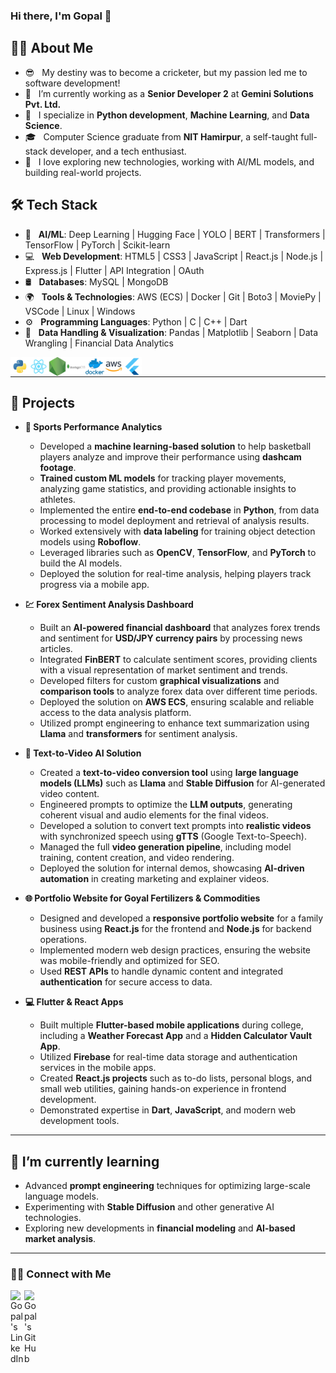 ### Hi there, I'm Gopal 👋

<h2> 👩‍💻 About Me </h2>

- 😎 &nbsp; My destiny was to become a cricketer, but my passion led me to software development!
- 🤩 &nbsp; I’m currently working as a **Senior Developer 2** at **Gemini Solutions Pvt. Ltd.**
- 🧠 &nbsp; I specialize in **Python development**, **Machine Learning**, and **Data Science**.
- 🎓 &nbsp; Computer Science graduate from **NIT Hamirpur**, a self-taught full-stack developer, and a tech enthusiast.
- 🚀 &nbsp; I love exploring new technologies, working with AI/ML models, and building real-world projects.

<h2>🛠 Tech Stack</h2>

- 🔧 &nbsp; **AI/ML**: Deep Learning | Hugging Face | YOLO | BERT | Transformers | TensorFlow | PyTorch | Scikit-learn
- 💻 &nbsp; **Web Development**: HTML5 | CSS3 | JavaScript | React.js | Node.js | Express.js | Flutter | API Integration | OAuth
- 🛢 &nbsp; **Databases**: MySQL | MongoDB
- 🌍 &nbsp; **Tools & Technologies**: AWS (ECS) | Docker | Git | Boto3 | MoviePy | VSCode | Linux | Windows
- ⚙️ &nbsp; **Programming Languages**: Python | C | C++ | Dart
- 💾 &nbsp; **Data Handling & Visualization**: Pandas | Matplotlib | Seaborn | Data Wrangling | Financial Data Analytics

<img align="left" alt="Python" width="30px" src="https://raw.githubusercontent.com/github/explore/80688e429a7d4ef2fca1e82350fe8e3517d3494d/topics/python/python.png" />
<img align="left" alt="React" width="30px" src="https://raw.githubusercontent.com/github/explore/80688e429a7d4ef2fca1e82350fe8e3517d3494d/topics/react/react.png" />
<img align="left" alt="Node.js" width="30px" src="https://raw.githubusercontent.com/github/explore/80688e429a7d4ef2fca1e82350fe8e3517d3494d/topics/nodejs/nodejs.png" />
<img align="left" alt="MongoDB" width="30px" src="https://raw.githubusercontent.com/github/explore/80688e429a7d4ef2fca1e82350fe8e3517d3494d/topics/mongodb/mongodb.png" />
<img align="left" alt="Docker" width="30px" src="https://raw.githubusercontent.com/github/explore/775cfef3335fcb042db7774acff1e4662f051506/topics/docker/docker.png" />
<img align="left" alt="AWS" width="30px" src="https://raw.githubusercontent.com/github/explore/75563b876d6f9d890d50a66f1726b6ab5e0f8f32/topics/aws/aws.png" />
<img align="left" alt="Flutter" width="30px" src="https://raw.githubusercontent.com/github/explore/1c7f5b31f66a47e730ed803226fc3b766eccd165/topics/flutter/flutter.png" />

<br />

---

<h2> 🚀 Projects </h2>

- **🏀 Sports Performance Analytics**  
  - Developed a **machine learning-based solution** to help basketball players analyze and improve their performance using **dashcam footage**.
  - **Trained custom ML models** for tracking player movements, analyzing game statistics, and providing actionable insights to athletes.
  - Implemented the entire **end-to-end codebase** in **Python**, from data processing to model deployment and retrieval of analysis results.
  - Worked extensively with **data labeling** for training object detection models using **Roboflow**.
  - Leveraged libraries such as **OpenCV**, **TensorFlow**, and **PyTorch** to build the AI models.
  - Deployed the solution for real-time analysis, helping players track progress via a mobile app.

- **💹 Forex Sentiment Analysis Dashboard**  
  - Built an **AI-powered financial dashboard** that analyzes forex trends and sentiment for **USD/JPY currency pairs** by processing news articles.
  - Integrated **FinBERT** to calculate sentiment scores, providing clients with a visual representation of market sentiment and trends.
  - Developed filters for custom **graphical visualizations** and **comparison tools** to analyze forex data over different time periods.
  - Deployed the solution on **AWS ECS**, ensuring scalable and reliable access to the data analysis platform.
  - Utilized prompt engineering to enhance text summarization using **Llama** and **transformers** for sentiment analysis.

- **🎥 Text-to-Video AI Solution**  
  - Created a **text-to-video conversion tool** using **large language models (LLMs)** such as **Llama** and **Stable Diffusion** for AI-generated video content.
  - Engineered prompts to optimize the **LLM outputs**, generating coherent visual and audio elements for the final videos.
  - Developed a solution to convert text prompts into **realistic videos** with synchronized speech using **gTTS** (Google Text-to-Speech).
  - Managed the full **video generation pipeline**, including model training, content creation, and video rendering.
  - Deployed the solution for internal demos, showcasing **AI-driven automation** in creating marketing and explainer videos.

- **🌐 Portfolio Website for Goyal Fertilizers & Commodities**  
  - Designed and developed a **responsive portfolio website** for a family business using **React.js** for the frontend and **Node.js** for backend operations.
  - Implemented modern web design practices, ensuring the website was mobile-friendly and optimized for SEO.
  - Used **REST APIs** to handle dynamic content and integrated **authentication** for secure access to data.

- **💻 Flutter & React Apps**  
  - Built multiple **Flutter-based mobile applications** during college, including a **Weather Forecast App** and a **Hidden Calculator Vault App**.
  - Utilized **Firebase** for real-time data storage and authentication services in the mobile apps.
  - Created **React.js projects** such as to-do lists, personal blogs, and small web utilities, gaining hands-on experience in frontend development.
  - Demonstrated expertise in **Dart**, **JavaScript**, and modern web development tools.


---

<h2> 🌱 I’m currently learning </h2>

- Advanced **prompt engineering** techniques for optimizing large-scale language models.
- Experimenting with **Stable Diffusion** and other generative AI technologies.
- Exploring new developments in **financial modeling** and **AI-based market analysis**.

---

<h3> 🤝🏻 Connect with Me </h3>
<a href="https://www.linkedin.com/in/gopal911/">
  <img align="left" alt="Gopal's LinkedIn" width="22px" src="https://cdn.jsdelivr.net/npm/simple-icons@v3/icons/linkedin.svg" />
</a>
<a href="https://github.com/gopal-goyal">
  <img align="left" alt="Gopal's GitHub" width="22px" src="https://cdn.jsdelivr.net/npm/simple-icons@v3/icons/github.svg" />
</a>

<br />

